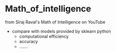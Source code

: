 # Math_of_intelligence
from Siraj Raval's Math of Intelligence on YouTube 

- compare with models provided by sklearn python
  - computational efficiency 
  - accuracy 
  - .......
